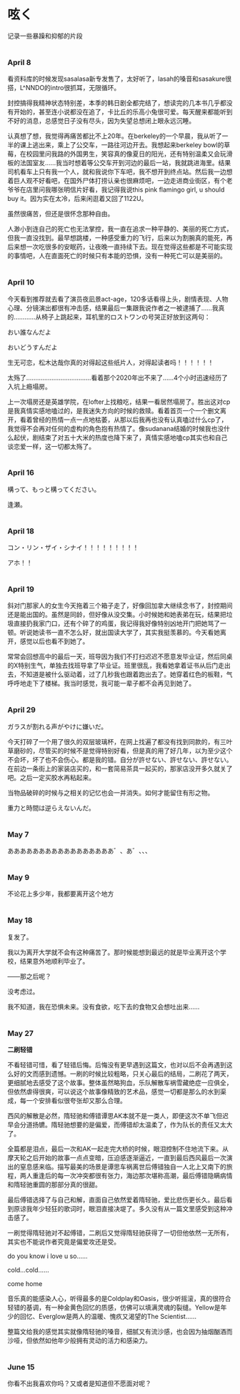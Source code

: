 # 呟く

记录一些暴躁和抑郁的片段
<br/><br/>
### April 8

看资料库的时候发现sasalasa新专发售了，太好听了，lasah的嗓音和sasakure很搭，L^NNDO的intro很抓耳，无限循环。

封控搞得我精神状态特别差，本季的韩日剧全都完结了，想读完的几本书几乎都没有开始的，甚至连小说都没在追了，卡比丘的乐高小兔很可爱。每天醒来都能听到不好的消息，总感觉日子没有尽头，因为失望总想闭上眼永远沉睡。

认真想了想，我觉得再痛苦都比不上20年。在berkeley的一个早晨，我从听了一半的课上逃出来，乘上了公交车，一路往河边开去。我想起来berkeley bowl的草莓，在校园里问我路的外国男生，笑容真的像夏日的阳光，还有特别温柔又会玩滑板的法国室友……我当时想着等公交车开到河边的最后一站，我就跳进海里。结果司机看车上只有我一个人，就和我说你下车吧，我不想开到终点站。然后我一边想着巨人观不好看吧，在国外尸体打捞认亲也很麻烦吧，一边走进商业街区，有个老爷爷在店里问我哪张明信片好看，我记得我说this pink flamingo girl, u should buy it。因为实在太冷，后来闲逛着又回了1122U。

虽然很痛苦，但还是很怀念那种自由。

人渺小到连自己的死亡也无法掌控，我一直在追求一种平静的、美丽的死亡方式，但我一直没找到。最早想跳楼，一种感受重力的飞行，后来以为割腕真的能死，再后来想一次吃很多的安眠药，让夜晚一直持续下去。现在觉得这些都是不可能实现的事情吧，人在直面死亡的时候只有本能的恐惧，没有一种死亡可以是美丽的。
<br/><br/>
### April 10

今天看到推荐就去看了演员夜凪景act-age，120多话看得上头，剧情表现、人物心理、分镜演出都很有冲击感，结果最后一集跟我说作者之一被逮捕了……我真的…………从椅子上跳起来，耳机里的ロストワンの号哭正好放到这两句：

おい誰なんだよ

おいどうすんだよ

生无可恋，松木达哉你真的对得起这些纸片人，对得起读者吗！！！！！！

太殇了………………………………看着那个2020年出不来了……4个小时迅速经历了入坑上瘾塌房。

上一次塌房还是英雄学院，在lofter上找粮吃，结果一看居然塌房了。胜出这对cp是我真情实感地嗑过的，是我迷失方向的时候的救赎。看着首页一个一个删文离开，看着曾经的热情一点一点地枯萎，从那以后我再也没有认真嗑过什么cp了，我觉得不会再对任何的虚构的角色抱有热情了。像sudanana结婚的时候我也没什么起伏，剧结束了对五十大米的热度也降下来了，真情实感地嗑cp其实也和自己谈恋爱一样，这一切都太殇了。
<br/><br/>
### April 16

構って、もっと構ってください。

逢瀬。
<br/><br/>
### April 18

コン・リン・ザイ・シナイ！！！！！！！！！

アホ！！
<br/><br/>
### April 19

斜对门那家人的女生今天拖着三个箱子走了，好像回加拿大继续念书了，封控期间还是能出国的。虽然是同龄，但好像从没交集。小时候她和她表弟在玩，结果把垃圾直接扔我家门口，还有个碎了的鸡蛋，我记得我好像特别凶地开门把她骂了一顿。听说她读书一直不怎么好，就出国读大学了，其实我挺羡慕的。今天看她离开，感觉以后也看不到她了。

常常会回想高中的最后一天，班导因为我们不打扫迟迟不愿意发毕业证，然后同桌的X特别生气，单独去找班导拿了毕业证。班里很乱，我看她拿着证书从后门走出去，不知道是被什么驱动着，过了几秒我也跟着跑出去了。她穿着红色的板鞋，气呼呼地走下了楼梯。我当时感觉，我可能一辈子都不会再见到她了。
<br/><br/>
### April 29

ガラスが割れる声がやけに嫌いだ。

今天打碎了一个用了很久的双层玻璃杯，在网上找遍了都没有找到同款的，有三叶草磨砂的，尽管买的时候不是觉得特别好看，但是真的用了好几年，以为至少这个不会坏，坏了也不会伤心。都是我的错。自分が許せない、許せない、許せない。在前边一条街上的家装店买的，和一套简易茶具一起买的，那家店没开多久就关了吧。之后一定买胶水再粘起来。

当物品破碎的时候与之相关的记忆也会一并消失。如何才能留住有形之物。

重力と時間は逆らえないんだ。
<br/><br/>
### May 7

あああああああああああああああああ゛、あ゛、、、
<br/><br/>
### May 9

不论花上多少年，我都要离开这个地方
<br/><br/>
### May 18

复发了。

我以为离开大学就不会有这种痛苦了。那时候能想到最远的就是毕业离开这个学校，结果意外地顺利毕业了。

——那之后呢？

没考虑过。

我不知道，我在恐惧未来。没有食欲，吃下去的食物又会想吐出来……
<br/><br/>
### May 27

**二刷轻错**

不看轻错可惜，看了轻错后悔。后悔没有更早遇到这篇文，也对以后不会再遇到这么好的文而感到遗憾。一刷的时候比较粗略，只关心最后的结局，二刷花了两天，更细腻地去感受了这个故事。整体虽然略狗血，乐队解散车祸雪藏绝症一应俱全，但依然虐得很爽，可以说这个故事像精致的艺术品，感觉一切都是那么的水到渠成，每一个安排看似很夸张却又那么合理。

西风的解散是必然，隋轻驰和傅错谭思AK本就不是一类人，即便这次不单飞但迟早会分道扬镳。隋轻驰想要的是偏爱，而傅错却太温柔了，作为队长的责任又太大了。

全篇都是泪点，最后一次和AK一起走完大桥的时候，眼泪控制不住地流下来。从摩天轮之后开始的故事一点点变暗，压迫感逐渐逼近，一直到最后西风最后一次演出的窒息感来临。描写最美的场景是谭思车祸离世后傅错独自一人北上又南下的旅程，两人重逢后的每一次冲突都很有张力，海边那次堪称高潮，最后傅错隐瞒病情和隋轻驰重圆的那部分真的很甜。

最后傅错选择了与自己和解，直面自己依然爱着隋轻驰，爱比悲伤更长久。最后看到原谅我年少轻狂的歌词时，眼泪直接决堤了。多久没有从一篇文里感受到这种冲击感了。

一刷觉得隋轻驰对不起傅错，二刷后又觉得隋轻驰获得了一切但他依然一无所有，其实也不能说作者究竟是偏爱攻还是受。

do you know i love u so……

cold…cold……

come home

音乐真的能感染人心，听得最多的是Coldplay和Oasis，很少听摇滚，真的很符合轻错的基调，有一种金黄色回忆的质感，仿佛可以填满灵魂的裂缝。Yellow是年少的回忆、Everglow是两人的温暖、愧疚又渴望的The Scientist……

整篇文给我的感觉其实就像隋轻驰的嗓音，细腻又有流沙感，也会因为抽烟酗酒而沙哑，但依然如他年少般拥有灵动的活力和感染力。
<br/><br/>
### June 15

你看不出我喜欢你吗？又或者是知道但不愿面对呢？

